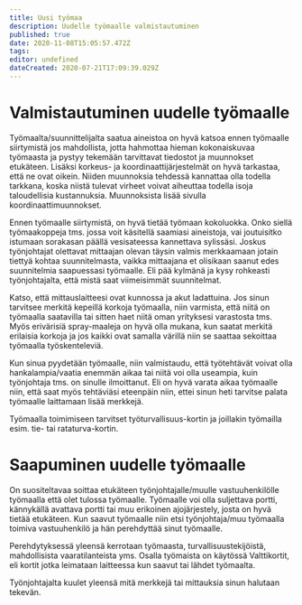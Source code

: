 ```yaml
---
title: Uusi työmaa
description: Uudelle työmaalle valmistautuminen
published: true
date: 2020-11-08T15:05:57.472Z
tags: 
editor: undefined
dateCreated: 2020-07-21T17:09:39.029Z
---
```


# Valmistautuminen uudelle työmaalle

Työmaalta/suunnittelijalta saatua aineistoa on hyvä katsoa ennen työmaalle siirtymistä jos mahdollista, jotta hahmottaa hieman kokonaiskuvaa työmaasta ja pystyy tekemään tarvittavat tiedostot ja muunnokset etukäteen. Lisäksi korkeus- ja koordinaattijärjestelmät on hyvä tarkastaa, että ne ovat oikein. Niiden muunnoksia tehdessä kannattaa olla todella tarkkana, koska niistä tulevat virheet voivat aiheuttaa todella isoja taloudellisia kustannuksia. Muunnoksista lisää sivulla koordinaattimuunnokset.

Ennen työmaalle siirtymistä, on hyvä tietää työmaan kokoluokka. Onko siellä työmaakoppeja tms. jossa voit käsitellä saamiasi aineistoja, vai joutuisitko istumaan sorakasan päällä vesisateessa kannettava sylissäsi. Joskus työnjohtajat olettavat mittaajan olevan täysin valmis merkkaamaan jotain tiettyä kohtaa suunnitelmasta, vaikka mittaajana et olisikaan saanut edes suunnitelmia saapuessasi työmaalle. Eli pää kylmänä ja kysy rohkeasti työnjohtajalta, että mistä saat viimeisimmät suunnitelmat.

Katso, että mittauslaitteesi ovat kunnossa ja akut ladattuina. Jos sinun tarvitsee merkitä kepeillä korkoja työmaalla, niin varmista, että niitä on työmaalla saatavilla tai sitten haet niitä oman yrityksesi varastosta tms. Myös erivärisiä spray-maaleja on hyvä olla mukana, kun saatat merkitä erilaisia korkoja ja jos kaikki ovat samalla värillä niin se saattaa sekoittaa työmaalla työskenteleviä.

Kun sinua pyydetään työmaalle, niin valmistaudu, että työtehtävät voivat olla hankalampia/vaatia enemmän aikaa tai niitä voi olla useampia, kuin työnjohtaja tms. on sinulle ilmoittanut. Eli on hyvä varata aikaa työmaalle niin, että saat myös tehtäviäsi eteenpäin niin, ettei sinun heti tarvitse palata työmaalle laittamaan lisää merkkejä.

Työmaalla toimimiseen tarvitset työturvallisuus-kortin ja joillakin työmailla esim. tie- tai rataturva-kortin.

# Saapuminen uudelle työmaalle

On suositeltavaa soittaa etukäteen työnjohtajalle/muulle vastuuhenkilölle työmaalla että olet tulossa työmaalle. Työmaalle voi olla suljettava portti, kännykällä avattava portti tai muu erikoinen ajojärjestely, josta on hyvä tietää etukäteen. Kun saavut työmaalle niin etsi työnjohtaja/muu työmaalla toimiva vastuuhenkilö ja hän perehdyttää sinut työmaalle. 

Perehdytyksessä yleensä kerrotaan työmaasta, turvallisuustekijöistä, mahdollisista vaaratilanteista yms. Osalla työmaista on käytössä Valttikortit, eli kortit jotka leimataan laitteessa kun saavut tai lähdet työmaalta. 

Työnjohtajalta kuulet yleensä mitä merkkejä tai mittauksia sinun halutaan tekevän. 